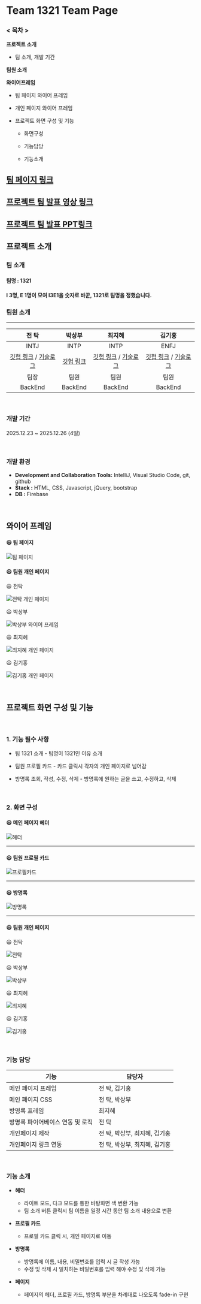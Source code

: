 # Team 1321 Team Page

### < 목차 >

**프로젝트 소개**

- 팀 소개, 개발 기간

**팀원 소개**

**와이어프레임**

- 팀 페이지 와이어 프레임
- 개인 페이지 와이어 프레임

- 프로젝트 화면 구성 및 기능

    - 화면구성

    - 기능담당

    - 기능소개

## [팀 페이지 링크](https://1321-mini-project.github.io/1321.github.io/)

## [프로젝트 팀 발표 영상 링크](https://youtu.be/ShgS2u2WamQ)

## [프로젝트 팀 발표 PPT링크](https://docs.google.com/presentation/d/1XPSB4Y7quHe5JegZDKowgFMdQEkvUG_d/edit?usp=sharing&ouid=104332909191567928312&rtpof=true&sd=true)

## 프로젝트 소개

### 팀 소개

#### 팀명 : **1321**
#### I 3명, E 1명이 모여 I3E1을 숫자로 바꾼, 1321로 팀명을 정했습니다.

### 팀원 소개

---

|                                       전 탁                                       |                 박상부                 |                                               최지혜                                                |                                          김기홍                                           |
|:-------------------------------------------------------------------------------:|:-----------------------------------:|:------------------------------------------------------------------------------------------------:|:--------------------------------------------------------------------------------------:|
|                                      INTJ                                       |                INTP                 |                                               INTP                                               |                                          ENFJ                                          |
| [깃헙 링크](https://github.com/JEONTAK) / [기술로그](https://velog.io/@tak980418/posts) | [깃헙 링크](https://github.com/BUHA289) |           [깃헙 링크](https://github.com/cjh0412) / [기술로그](https://velog.io/@jyedev/posts)           | [깃헙 링크](https://github.com/KimKiHong-1111) / [기술로그](https://velog.io/@rlghd7979/posts) |
|                                       팀장                                        |                 팀원                  |                                                팀원                                                |                                           팀원                                           |
|                                     BackEnd                                     |               BackEnd               |                                             BackEnd                                              |                                        BackEnd                                         |

<br />


### 개발 기간
2025.12.23 ~ 2025.12.26 (4일)

<br />


### 개발 환경

- **Development and Collaboration Tools:** IntelliJ, Visual Studio Code, git, github
- **Stack :** HTML, CSS, Javascript, jQuery, bootstrap
- **DB :** Firebase

<br />




## 와이어 프레임

#### 😃 팀 페이지

![팀 페이지](https://github.com/user-attachments/assets/85150533-db7e-49c2-a2ec-e1d889e40c70)

#### 😃 팀원 개인 페이지


😃 전탁

![전탁 개인 페이지](https://github.com/user-attachments/assets/7d55aa30-5267-49f3-ba85-c0248d8b7891)

😃 박상부

![박상부 와이어 프레임](https://github.com/user-attachments/assets/c771f2da-da34-4f77-b961-06e447f13146)

😃 최지혜

![최지혜 개인 페이지](https://github.com/user-attachments/assets/0d2bb699-a1d1-40a9-9b93-1f575e16320f)

😃 김기홍

![김기홍 개인 페이지](https://github.com/user-attachments/assets/c3fd28b4-0acf-409b-9a2f-7a9abe637004)




<br />


## 프로젝트 화면 구성 및 기능

<br />

### 1. 기능 필수 사항

- 팀 1321 소개 - 팀명이 1321인 이유 소개

- 팀원 프로필 카드 - 카드 클릭시 각자의 개인 페이지로 넘어감

- 방명록 조회, 작성, 수정, 삭제 - 방명록에 원하는 글을 쓰고, 수정하고, 삭제

<br />


### 2. 화면 구성

#### 😃 메인 페이지 헤더

![헤더](https://github.com/user-attachments/assets/67f0a040-45fa-4250-a375-81411bfd8405)

<hr>

#### 😃 팀원 프로필 카드

![프로필카드](https://github.com/user-attachments/assets/698b71ee-b6fd-4aa7-8ece-879b01170e49)

<hr>

#### 😃 방명록

![방명록](https://github.com/user-attachments/assets/3648295a-8cdc-4ec0-953d-204d9ba640c7)


<hr>


#### 😃 팀원 개인 페이지


😃 전탁

![전탁](https://github.com/user-attachments/assets/51e2e155-6aeb-408a-b5b4-984f4c042dfe)

😃 박상부

![박상부](https://github.com/user-attachments/assets/c771f2da-da34-4f77-b961-06e447f13146)

😃 최지혜

![최지혜](https://github.com/user-attachments/assets/e70df0d3-5add-444b-b0cc-3dc6ee7fe2ad)

😃 김기홍

![김기홍](https://github.com/user-attachments/assets/72f286bb-4f02-46d0-ba57-278e09f991f0)


<br />

### 기능 담당

| 기능                 | 담당자                |
|--------------------|--------------------|
| 메인 페이지 프레임         | 전 탁, 김기홍           |
| 메인 페이지 CSS         | 전 탁, 박상부           |
| 방명록 프레임            | 최지혜                |
| 방명록 파이어베이스 연동 및 로직 | 전 탁                |
| 개인페이지 제작           | 전 탁, 박상부, 최지혜, 김기홍 |
| 개인페이지 링크 연동        | 전 탁, 박상부, 최지혜, 김기홍 |




<br />

### 기능 소개

- **헤더**

    - 라이트 모드, 다크 모드를 통한 바탕화면 색 변환 가능
    - 팀 소개 버튼 클릭시 팀 이름을 일정 시간 동안 팀 소개 내용으로 변환


- **프로필 카드**

    - 프로필 카드 클릭 시, 개인 페이지로 이동


- **방명록**

    - 방명록에 이름, 내용, 비밀번호를 입력 시 글 작성 가능
    - 수정 및 삭제 시 일치하는 비밀번호를 입력 해야 수정 및 삭제 가능

- **페이지**

    - 페이지의 헤더, 프로필 카드, 방명록 부분을 차례대로 나오도록 fade-in 구현
<br />

